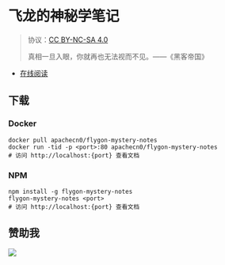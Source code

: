 <!--
    需要填充的占位符：
    
    README.md
    
        飞龙的神秘学笔记：文档中文名
        {nameEn}：文档英文名
        {urlEn}：文档原始链接
        mysn：域名前缀
        飞龙：负责人名称
        wizardforcel：负责人 Github 用户名
        562826179：负责人 QQ
        flygon-mystery-notes：ApacheCN 的 Github 仓库名称
        flygon-mystery-notes：DockerHub 仓库名称
        flygon-mystery-notes：PYPI 包名称
        flygon-mystery-notes：NPM 包名称
    
    CNAME
    
        mysn：域名前缀

    index.html
    
        飞龙的神秘学笔记：文档中文名
        #060654：显示颜色
        flygon-mystery-notes：ApacheCN 的 Github 仓库名称

    asset/docsify-apachecn-footer.js
    
        flygon-mystery-notes：ApacheCN 的 Github 仓库名称
-->

# 飞龙的神秘学笔记

> 协议：[CC BY-NC-SA 4.0](http://creativecommons.org/licenses/by-nc-sa/4.0/)
> 
> 真相一旦入眼，你就再也无法视而不见。——《黑客帝国》

* [在线阅读](https://mysn.flygon.net)

## 下载

### Docker

```
docker pull apachecn0/flygon-mystery-notes
docker run -tid -p <port>:80 apachecn0/flygon-mystery-notes
# 访问 http://localhost:{port} 查看文档
```

### NPM

```
npm install -g flygon-mystery-notes
flygon-mystery-notes <port>
# 访问 http://localhost:{port} 查看文档
```

## 赞助我

![](https://img-blog.csdnimg.cn/20200112005920729.png)
